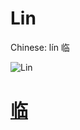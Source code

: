 # Lin

Chinese: lín 临

![Lin](https://88o.io/wp-content/uploads/2018/09/19-e4b8b4lin.jpg)

# [临](./e4b8b4lin_cn.md)
